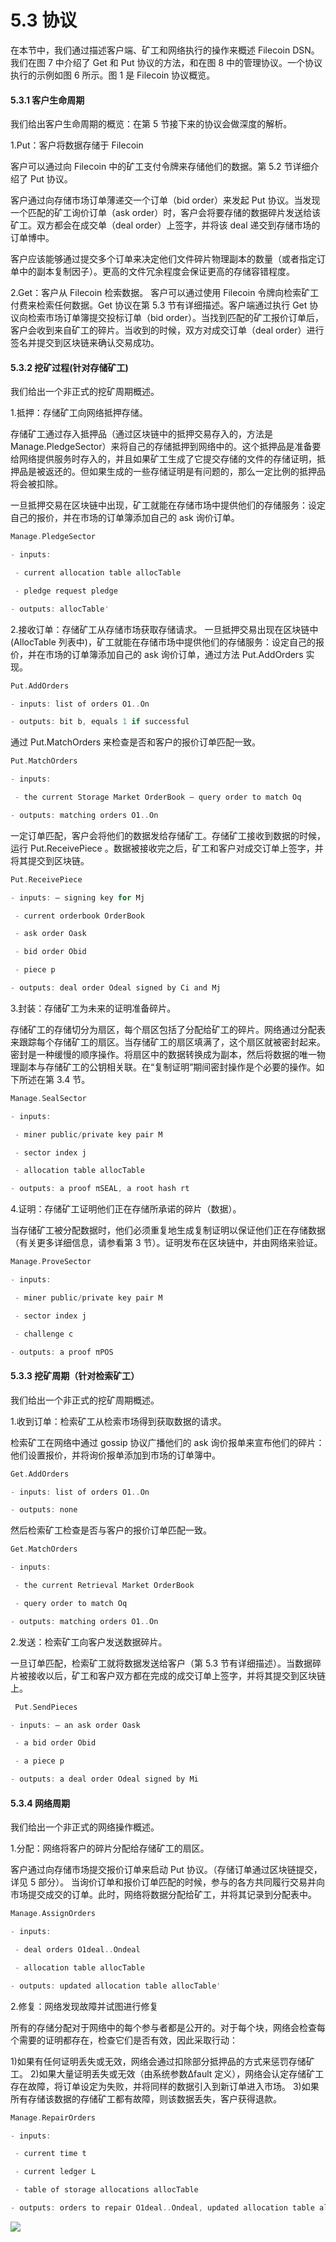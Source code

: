 # 5.3 协议

在本节中，我们通过描述客户端、矿工和网络执行的操作来概述 Filecoin DSN。我们在图 7 中介绍了 Get 和 Put 协议的方法，和在图 8 中的管理协议。一个协议执行的示例如图 6 所示。图 1 是 Filecoin 协议概览。

#### 5.3.1 客户生命周期

我们给出客户生命周期的概览：在第 5 节接下来的协议会做深度的解析。

1.Put：客户将数据存储于 Filecoin

客户可以通过向 Filecoin 中的矿工支付令牌来存储他们的数据。第 5.2 节详细介绍了 Put 协议。

客户通过向存储市场订单薄递交一个订单（bid order）来发起 Put 协议。当发现一个匹配的矿工询价订单（ask order）时，客户会将要存储的数据碎片发送给该矿工。双方都会在成交单（deal order）上签字，并将该 deal 递交到存储市场的订单博中。

客户应该能够通过提交多个订单来决定他们文件碎片物理副本的数量（或者指定订单中的副本复制因子）。更高的文件冗余程度会保证更高的存储容错程度。

2.Get：客户从 Filecoin 检索数据。 客户可以通过使用 Filecoin 令牌向检索矿工付费来检索任何数据。Get 协议在第 5.3 节有详细描述。客户端通过执行 Get 协议向检索市场订单簿提交投标订单（bid order）。当找到匹配的矿工报价订单后，客户会收到来自矿工的碎片。当收到的时候，双方对成交订单（deal order）进行签名并提交到区块链来确认交易成功。

#### 5.3.2 挖矿过程(针对存储矿工)

我们给出一个非正式的挖矿周期概述。

1.抵押：存储矿工向网络抵押存储。

存储矿工通过存入抵押品（通过区块链中的抵押交易存入的，方法是 Manage.PledgeSector）来将自己的存储抵押到网络中的。这个抵押品是准备要给网络提供服务时存入的，并且如果矿工生成了它提交存储的文件的存储证明，抵押品是被返还的。但如果生成的一些存储证明是有问题的，那么一定比例的抵押品将会被扣除。

一旦抵押交易在区块链中出现，矿工就能在存储市场中提供他们的存储服务：设定自己的报价，并在市场的订单簿添加自己的 ask 询价订单。

```go
Manage.PledgeSector

- inputs:

 - current allocation table allocTable

 - pledge request pledge

- outputs: allocTable' 
```

2.接收订单：存储矿工从存储市场获取存储请求。 一旦抵押交易出现在区块链中(AllocTable 列表中)，矿工就能在存储市场中提供他们的存储服务：设定自己的报价，并在市场的订单簿添加自己的 ask 询价订单，通过方法 Put.AddOrders 实现。

```go
Put.AddOrders

- inputs: list of orders O1..On 

- outputs: bit b, equals 1 if successful 
```

通过 Put.MatchOrders 来检查是否和客户的报价订单匹配一致。

```go
Put.MatchOrders

- inputs:

 - the current Storage Market OrderBook – query order to match Oq

- outputs: matching orders O1..On 
```

一定订单匹配，客户会将他们的数据发给存储矿工。存储矿工接收到数据的时候，运行 Put.ReceivePiece 。数据被接收完之后，矿工和客户对成交订单上签字，并将其提交到区块链。

```go
Put.ReceivePiece

- inputs: – signing key for Mj

 - current orderbook OrderBook

 - ask order Oask

 - bid order Obid

 - piece p

- outputs: deal order Odeal signed by Ci and Mj 
```

3.封装：存储矿工为未来的证明准备碎片。

存储矿工的存储切分为扇区，每个扇区包括了分配给矿工的碎片。网络通过分配表来跟踪每个存储矿工的扇区。当存储矿工的扇区填满了，这个扇区就被密封起来。密封是一种缓慢的顺序操作。将扇区中的数据转换成为副本，然后将数据的唯一物理副本与存储矿工的公钥相关联。在“复制证明”期间密封操作是个必要的操作。如下所述在第 3.4 节。

```go
Manage.SealSector 

- inputs:

 - miner public/private key pair M

 - sector index j

 - allocation table allocTable

- outputs: a proof πSEAL, a root hash rt 
```

4.证明：存储矿工证明他们正在存储所承诺的碎片（数据）。

当存储矿工被分配数据时，他们必须重复地生成复制证明以保证他们正在存储数据（有关更多详细信息，请参看第 3 节）。证明发布在区块链中，并由网络来验证。

```go
Manage.ProveSector

- inputs:

 - miner public/private key pair M

 - sector index j

 - challenge c

- outputs: a proof πPOS 
```

#### 5.3.3 挖矿周期（针对检索矿工）

我们给出一个非正式的挖矿周期概述。

1.收到订单：检索矿工从检索市场得到获取数据的请求。

检索矿工在网络中通过 gossip 协议广播他们的 ask 询价报单来宣布他们的碎片：他们设置报价，并将询价报单添加到市场的订单簿中。

```go
Get.AddOrders

- inputs: list of orders O1..On

- outputs: none 
```

然后检索矿工检查是否与客户的报价订单匹配一致。

```go
Get.MatchOrders

- inputs:

 - the current Retrieval Market OrderBook

 - query order to match Oq

- outputs: matching orders O1..On 
```

2.发送：检索矿工向客户发送数据碎片。

一旦订单匹配，检索矿工就将数据发送给客户（第 5.3 节有详细描述）。当数据碎片被接收以后，矿工和客户双方都在完成的成交订单上签字，并将其提交到区块链上。

```go
 Put.SendPieces

- inputs: – an ask order Oask

 - a bid order Obid

 - a piece p

- outputs: a deal order Odeal signed by Mi 
```

#### 5.3.4 网络周期

我们给出一个非正式的网络操作概述。

1.分配：网络将客户的碎片分配给存储矿工的扇区。

客户通过向存储市场提交报价订单来启动 Put 协议。（存储订单通过区块链提交，详见 5 部分）。 当询价订单和报价订单匹配的时候，参与的各方共同履行交易并向市场提交成交的订单。此时，网络将数据分配给矿工，并将其记录到分配表中。

```go
Manage.AssignOrders

- inputs:

 - deal orders O1deal..Ondeal

 - allocation table allocTable

- outputs: updated allocation table allocTable' 
```

2.修复：网络发现故障并试图进行修复

所有的存储分配对于网络中的每个参与者都是公开的。对于每个块，网络会检查每个需要的证明都存在，检查它们是否有效，因此采取行动：

1)如果有任何证明丢失或无效，网络会通过扣除部分抵押品的方式来惩罚存储矿工。 2)如果大量证明丢失或无效（由系统参数Δfault 定义），网络会认定存储矿工存在故障，将订单设定为失败，并将同样的数据引入到新订单进入市场。 3)如果所有存储该数据的存储矿工都有故障，则该数据丢失，客户获得退款。

```go
Manage.RepairOrders

- inputs:

 - current time t

 - current ledger L

 - table of storage allocations allocTable

- outputs: orders to repair O1deal..Ondeal, updated allocation table allocTable 
```

![](img/a0619267ac2ae8e5901f22d8512746cf.jpg)